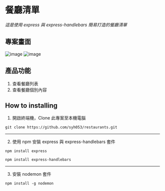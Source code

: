 # 餐廳清單
*這是使用 express 與 express-handlebars 簡易打造的餐廳清單*

## 專案畫面

![image](https://github.com/pierceshih15/restaurantList/blob/master/public/img/homePage.png)
![image](hhttps://github.com/syh053/restaurants/blob/main/image/detail.png)


## 產品功能

1. 查看餐廳列表
2. 查看餐廳個別內容


## How to installing 

1. 開啟終端機，Clone 此專案至本機電腦

```
git clone https://github.com/syh053/restaurants.git
```
___

2. 使用 npm 安裝 express 與 express-handlebars 套件

```
npm install express
```

```
npm install express-handlebars
```
___

3. 安裝 nodemon 套件

```
npm install -g nodemon
```